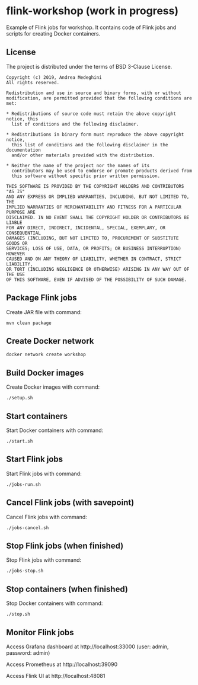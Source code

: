# flink-workshop (work in progress)

Example of Flink jobs for workshop. It contains code of Flink jobs and scripts for creating Docker containers.

## License

The project is distributed under the terms of BSD 3-Clause License.

    Copyright (c) 2019, Andrea Medeghini
    All rights reserved.

    Redistribution and use in source and binary forms, with or without
    modification, are permitted provided that the following conditions are met:

    * Redistributions of source code must retain the above copyright notice, this
      list of conditions and the following disclaimer.

    * Redistributions in binary form must reproduce the above copyright notice,
      this list of conditions and the following disclaimer in the documentation
      and/or other materials provided with the distribution.

    * Neither the name of the project nor the names of its
      contributors may be used to endorse or promote products derived from
      this software without specific prior written permission.

    THIS SOFTWARE IS PROVIDED BY THE COPYRIGHT HOLDERS AND CONTRIBUTORS "AS IS"
    AND ANY EXPRESS OR IMPLIED WARRANTIES, INCLUDING, BUT NOT LIMITED TO, THE
    IMPLIED WARRANTIES OF MERCHANTABILITY AND FITNESS FOR A PARTICULAR PURPOSE ARE
    DISCLAIMED. IN NO EVENT SHALL THE COPYRIGHT HOLDER OR CONTRIBUTORS BE LIABLE
    FOR ANY DIRECT, INDIRECT, INCIDENTAL, SPECIAL, EXEMPLARY, OR CONSEQUENTIAL
    DAMAGES (INCLUDING, BUT NOT LIMITED TO, PROCUREMENT OF SUBSTITUTE GOODS OR
    SERVICES; LOSS OF USE, DATA, OR PROFITS; OR BUSINESS INTERRUPTION) HOWEVER
    CAUSED AND ON ANY THEORY OF LIABILITY, WHETHER IN CONTRACT, STRICT LIABILITY,
    OR TORT (INCLUDING NEGLIGENCE OR OTHERWISE) ARISING IN ANY WAY OUT OF THE USE
    OF THIS SOFTWARE, EVEN IF ADVISED OF THE POSSIBILITY OF SUCH DAMAGE.

## Package Flink jobs

Create JAR file with command:

    mvn clean package

## Create Docker network

    docker network create workshop

## Build Docker images

Create Docker images with command:

    ./setup.sh

## Start containers

Start Docker containers with command:

    ./start.sh

## Start Flink jobs

Start Flink jobs with command:

    ./jobs-run.sh

## Cancel Flink jobs (with savepoint)

Cancel Flink jobs with command:

    ./jobs-cancel.sh

## Stop Flink jobs (when finished)

Stop Flink jobs with command:

    ./jobs-stop.sh

## Stop containers (when finished)

Stop Docker containers with command:

    ./stop.sh

## Monitor Flink jobs

Access Grafana dashboard at http://localhost:33000 (user: admin, password: admin)

Access Prometheus at http://localhost:39090

Access Flink UI at http://localhost:48081
